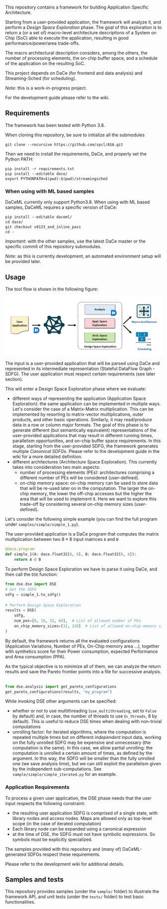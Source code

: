 This repository contains a framework for building Application Specific Architecture.

Starting from a user-provided application, the framework will analyze it, and perform
a _Design Space Exploration_ phase. The goal of this exploration is to return a (or a set of) macro-level architecture descriptions of a System on Chip (SoC) able to
execute the application, resulting in good performance/power/area trade-offs.

The macro architectural description considers, among the others, the number of processing elements, the 
on-chip buffer space, and a schedule of the application on the resulting SoC.


This project depends on DaCe (for frontend and data analysis) and Streaming-Sched (for scheduling).


_Note_: this is a work-in-progress project.

For the development guide please refer to the wiki.


## Requirements
The framework has been tested with Python 3.8.

When cloning this repository, be sure to initialize all the submodules

```
git clone --recursive https://github.com/spcl/ASA.git
```


Then we need to install the requirements, DaCe, and properly set the Python PATH:

```
pip install -r requirements.txt
pip install --editable dace/
export PYTHONPATH=$(pwd):$(pwd)/streamingsched
```

### When using with ML based samples

DaCeML currently only support Python3.8.
When using with ML based samples, DaCeML requires a specific version of DaCe:

```
pip install --editable daceml/
cd dace/
git checkout v0133_and_inline_pass 
cd -

```

*Important*: with the other samples, use the latest DaCe master or the specific commit of this repository submodules.

_Note_: as this is currently development, an automated environment setup will be provided later.



## Usage

The tool flow is shown in the following figure:


<img src="workflow.png" alt= “” width="800">

The input is a user-provided application that will be parsed using DaCe and represented in its intermediate representation (Stateful DataFlow Graph - SDFG). The user application must respect certain requirements (see later section).

This will enter a Design Space Exploration phase where we evaluate:
- different ways of representing the application (Application Space Exploration): the same application can be implemented in multiple ways. Let's consider the case of a Matrix-Matrix multiplication. This can be implemented by resorting to matrix-vector multiplications, outer products, and other basic operations. Similarly, it may read/produce data in a row or column major formats. The goal of this phase is to generate different (but semantically equivalent) representations of the user-provided applications that may result in different running times, parallelism opportunities, and on-chip buffer space requirements. In this stage, starting from the user-provided SDFG, the framework generates multiple _Canonical SDFGs_. Please refer to the development guide in the wiki for a more detailed
definition.
- different architectures (Architecture Space Exploration). This currently takes into consideration two main aspects:
  - number of processing elements (PEs): architectures comprising a different number of PEs will be considered (user-defined).
  - on-chip memory space: on-chip memory can be used to store data that will be re-used later on in the computation. The larger the on-chip memory, the lower the off-chip accesses but the higher the area that will be used to implement it. Here we want to explore this trade-off by considering several on-chip memory sizes (user-defined).




Let's consider the following simple example (you can find the full program under `samples/simple/simple_1.py`).

The user-provided application is a DaCe program that computes the matrix multiplication between two $8\times 8$ input matrices `A` and `B`

```Python
@dace.program
def simple_1(A: dace.float32[8, 8], B: dace.float32[8, 8]):
    return A @ B
```

To perform Design Space Exploration we have to parse it using DaCe, and then call the `DSE` function:

```Python
from dse.dse import DSE
# Get the SDFG
sdfg = simple_1.to_sdfg()
    
# Perform Design Space Exploration
results = DSE(
    sdfg,
    num_pes=[8, 16, 32, 64],  # List of allowed number of PEs 
    on_chip_memory_sizes=[32, 128]  # List of allowed on-chip-memory size
)
```

By default, the framework returns all the evaluated configurations (Application Variations, Number of PEs, On-Chip memory area ...), together with
synthetics score for their Power consumption, expected Performance and Area consumption (PPA).

As the typical objective is to minimize all of them, we can analyze the return results and save the Pareto frontier points into a file for successive analysis.

```Python

from dse.analysis import get_pareto_configurations
get_pareto_configurations(results, "my_program")
```


While invoking DSE other arguments can be specified:
- whether or not to use multithreading (`use_multithreading`, set to `False` by default) and, in case, the number of threads to use (`n_threads`, 8 by default). This is useful to reduce DSE times when dealing with non-trivial computations
- unrolling factor: for iterated algorithms, where the computation is repeated multiple times but on different _independent_ input data, working on the fully unrolled SDFG may be expensive and unnecessary (the computation is the same). In this case, we allow partial unrolling: the computation is unrolled a certain amount of times, as defined by the argument. In this way, the SDFG will be smaller than the fully unrolled one (we save analysis time), but we can still exploit the parallelism given by the independent sub-computations. See `sample/simple/simple_iterated.py` for an example.


### Application Requirements
To process a given user application, the DSE phase needs that the user input respects the following constraint:
- the resulting user application SDFG is comprised of a single state, with library nodes and access nodes. Maps are allowed only as top-level scope (in the case of iterated computation)
- Each library node can be expanded using a canonical expression
- at the time of DSE, the SDFG must not have symbolic expressions. So symbols must be explicitly specialized.

The samples provided with this repository and (many of) DaCeML-generated SDFGs respect these requirements.  

Please refer to the development wiki for additional details. 
## Samples and tests

This repository provides samples (under the `sample/` folder) to illustrate the framework API,  and unit tests (under the `tests/` folder) to test basic functionalities.

